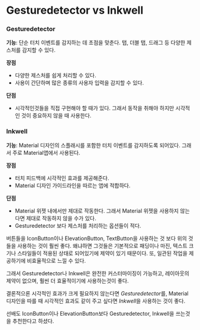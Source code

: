 # Gesturedetector vs Inkwell

### Gesturedetector

**기능**: 단순 터치 이벤트를 감지하는 데 초점을 맞춘다. 탭, 더블 탭, 드래그 등 다양한 제스처를 감지할 수 있다. 

**장점**

- 다양한 제스처를 쉽게 처리할 수 있다.
- 사용이 간단하며 많은 종류의 사용자 입력을 감지할 수 있다.

**단점**

- 시각적인것들을 직접 구현해야 할 때가 있다. 그래서 동작을 취해야 하지만 시각적인 것이 중요하지 않을 때 사용한다.

### Inkwell

**기능**: Material 디자인의 스플래시를 포함한 터치 이벤트를 감지하도록 되어있다. 그래서 주로 Material앱에서 사용된다. 

**장점**

- 터치 피드백에 시각적인 효과를 제공해준다.
- Material 디자인 가이드라인을 따르는 앱에 적합하다.

**단점**

- Material 위젯 내에서만 제대로 작동한다. 그래서 Material 위젯을 사용하지 않는다면 제대로 작동하지 않을 수가 있다.
- Gesturedetector 보다 제스처를 처리하는 옵션들이 적다.



버튼들을 IconButton이나 ElevationButton, TextButton을 사용하는 것 보다 위의 것들을 사용하는 것이 훨씬 좋다. 왜냐하면 그것들은 기본적으로 패딩이나 마진, 텍스트 크기나 스타일들이 적용된 상태로 되어있기에 제약이 있기 때문이다. 또, 일관된 작업을 제공하기에 비효율적으로 느낄 수 있다. 

그래서 Gesturedetector나 Inkwell은 완전한 커스터마이징이 가능하고, 레이아웃의 제약이 없으며, 훨씬 더 효율적이기에 사용하는것이 좋다. 

결론적으론 시각적인 효과가 크게 필요하지 않는다면 *Gesturedetector*를, Material 디자인을 따를 때 시각적인 효과도 같이 주고 싶다면 *Inkwell*을 사용하는 것이 좋다. 

선배도 IconButton이나 ElevationButton보다 Gesturedetector, Inkwell을 쓰는것을 추천한다고 하셨다.
